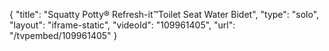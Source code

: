 {
    "title": "Squatty Potty&reg; Refresh-it&trade;Toilet Seat Water Bidet",
    "type": "solo",
    "layout": "iframe-static",
    "videoId": "109961405",
    "url": "\/tvpembed\/109961405"
}